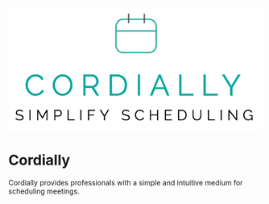 ![Alt text](/public/Assets/Cordially.png)
# Cordially

Cordially provides professionals with a simple and intuitive medium for scheduling meetings.
